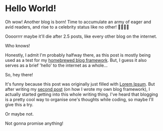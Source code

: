 # Hello World!

Oh wow! Another blog is born! Time to accumulate an army of eager and avid readers, and rise to a celebrity status like no other! 🚀🎸🤘🏻

Oooorrrr maybe it'll die after 2.5 posts, like every other blog on the internet.

Who knows!

Honestly, I admit I'm probably halfway there, as this post is mostly being used as a test for my [homebrewed blog framework](https://github.com/JCGrant/blog/). But, I guess it also serves as a brief 'hello' to the internet as a whole...

So, hey there!

It's funny because this post was originally just filled with [Lorem Ipsum](https://en.wikipedia.org/wiki/Lorem_ipsum). But after writing my [second post](?p=2021/07/01/how-did-i-create-this-blog) (on how I wrote my own blog framework), I actually started getting into this whole writing thing. I've heard that blogging is a pretty cool way to organise one's thoughts while coding, so maybe I'll give this a try.

Or maybe not.

Not gonna promise anything!
